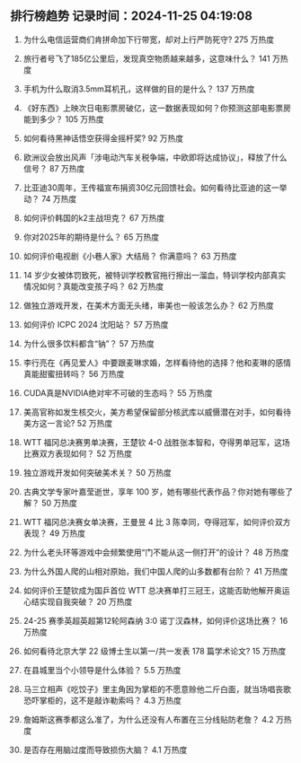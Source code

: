 
## 排行榜趋势 记录时间：2024-11-25 04:19:08
  
  1. 为什么电信运营商们肯拼命加下行带宽，却对上行严防死守? 275 万热度
    
  2. 旅行者号飞了185亿公里后，发现真空物质越来越多，这意味什么？ 141 万热度
    
  3. 手机为什么取消3.5mm耳机孔，这样做的目的是什么？ 137 万热度
    
  4. 《好东西》上映次日电影票房破亿，这一数据表现如何？你预测这部电影票房能到多少？ 105 万热度
    
  5. 如何看待黑神话悟空获得金摇杆奖? 92 万热度
    
  6. 欧洲议会放出风声「涉电动汽车关税争端，中欧即将达成协议」，释放了什么信号？ 87 万热度
    
  7. 比亚迪30周年，王传福宣布捐资30亿元回馈社会。如何看待比亚迪的这一举动？ 74 万热度
    
  8. 如何评价韩国的k2主战坦克？ 67 万热度
    
  9. 你对2025年的期待是什么？ 65 万热度
    
  10. 如何评价电视剧《小巷人家》大结局？ 你满意吗？ 63 万热度
    
  11. 14 岁少女被体罚致死，被特训学校教官拖行擦出一溜血，特训学校内部真实情况如何？真能改变孩子吗？ 62 万热度
    
  12. 做独立游戏开发，在美术方面无头绪，审美也一般该怎么办？ 62 万热度
    
  13. 如何评价 ICPC 2024 沈阳站？ 57 万热度
    
  14. 为什么很多饮料都含“钠”？ 57 万热度
    
  15. 李行亮在《再见爱人》中要跟麦琳求婚，怎样看待他的选择？他和麦琳的感情真能甜蜜扭转吗？ 56 万热度
    
  16. CUDA真是NVIDIA绝对牢不可破的生态吗？ 55 万热度
    
  17. 美高官称如发生核交火，美方希望保留部分核武库以威慑潜在对手，如何看待美方这一言论? 52 万热度
    
  18. WTT 福冈总决赛男单决赛，王楚钦 4-0 战胜张本智和，夺得男单冠军，这场比赛双方表现如何？ 52 万热度
    
  19. 独立游戏开发如何突破美术关？ 50 万热度
    
  20. 古典文学专家叶嘉莹逝世，享年 100 岁，她有哪些代表作品？你对她有哪些了解？ 50 万热度
    
  21. WTT 福冈总决赛女单决赛，王曼昱 4 比 3 陈幸同，夺得冠军，如何评价双方表现？ 49 万热度
    
  22. 为什么老头环等游戏中会频繁使用“门不能从这一侧打开”的设计？ 48 万热度
    
  23. 为什么外国人爬的山相对原始，我们中国人爬的山多数都有台阶？ 41 万热度
    
  24. 如何评价王楚钦成为国乒首位 WTT 总决赛单打三冠王，这能否助他解开奥运心结实现自我突破？ 20 万热度
    
  25. 24-25 赛季英超英超第12轮阿森纳 3:0 诺丁汉森林，如何评价这场比赛？ 16 万热度
    
  26. 如何看待北京大学 22 级博士生以第一/共一发表 178 篇学术论文? 15 万热度
    
  27. 在县城里当个小领导是什么体验？ 5.5 万热度
    
  28. 马三立相声《吃饺子》里主角因为掌柜的不愿意赊他二斤白面，就当场唱丧歌恐吓掌柜的，这不是敲诈勒索吗？ 4.3 万热度
    
  29. 詹姆斯这赛季都这么准了，为什么还没有人布置在三分线贴防老詹？ 4.2 万热度
    
  30. 是否存在用脑过度而导致损伤大脑？ 4.1 万热度
    